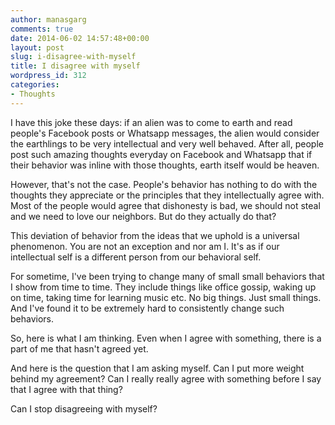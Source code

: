 ```yaml
---
author: manasgarg
comments: true
date: 2014-06-02 14:57:48+00:00
layout: post
slug: i-disagree-with-myself
title: I disagree with myself
wordpress_id: 312
categories:
- Thoughts
---
```


I have this joke these days: if an alien was to come to earth and read people's Facebook posts or Whatsapp messages, the alien would consider the earthlings to be very intellectual and very well behaved. After all, people post such amazing thoughts everyday on Facebook and Whatsapp that if their behavior was inline with those thoughts, earth itself would be heaven.

However, that's not the case. People's behavior has nothing to do with the thoughts they appreciate or the principles that they intellectually agree with. Most of the people would agree that dishonesty is bad, we should not steal and we need to love our neighbors. But do they actually do that?

This deviation of behavior from the ideas that we uphold is a universal phenomenon. You are not an exception and nor am I. It's as if our intellectual self is a different person from our behavioral self.

For sometime, I've been trying to change many of small small behaviors that I show from time to time. They include things like office gossip, waking up on time, taking time for learning music etc. No big things. Just small things. And I've found it to be extremely hard to consistently change such behaviors.

So, here is what I am thinking. Even when I agree with something, there is a part of me that hasn't agreed yet.

And here is the question that I am asking myself. Can I put more weight behind my agreement? Can I really really agree with something before I say that I agree with that thing?

Can I stop disagreeing with myself?
